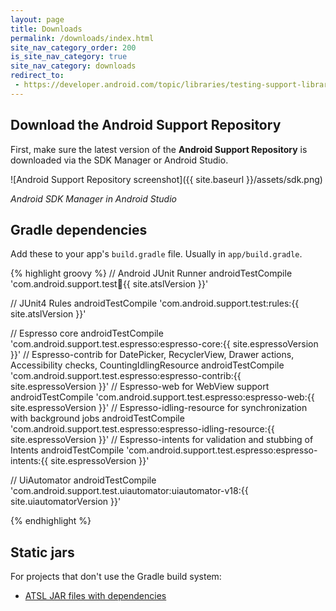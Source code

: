 ```yaml
---
layout: page
title: Downloads
permalink: /downloads/index.html
site_nav_category_order: 200
is_site_nav_category: true
site_nav_category: downloads
redirect_to:
 - https://developer.android.com/topic/libraries/testing-support-library/packages.html
---
```


## Download the Android Support Repository

First, make sure the latest version of the **Android Support Repository** is downloaded via the SDK Manager or Android Studio.

![Android Support Repository screenshot]({{ site.baseurl }}/assets/sdk.png)

*Android SDK Manager in Android Studio*

## Gradle dependencies

Add these to your app's `build.gradle` file. Usually in `app/build.gradle`.

{% highlight groovy %}
// Android JUnit Runner
androidTestCompile 'com.android.support.test:runner:{{ site.atslVersion }}'

// JUnit4 Rules
androidTestCompile 'com.android.support.test:rules:{{ site.atslVersion }}'

// Espresso core
androidTestCompile 'com.android.support.test.espresso:espresso-core:{{ site.espressoVersion }}'
// Espresso-contrib for DatePicker, RecyclerView, Drawer actions, Accessibility checks, CountingIdlingResource
androidTestCompile 'com.android.support.test.espresso:espresso-contrib:{{ site.espressoVersion }}'
// Espresso-web for WebView support
androidTestCompile 'com.android.support.test.espresso:espresso-web:{{ site.espressoVersion }}'
// Espresso-idling-resource for synchronization with background jobs
androidTestCompile 'com.android.support.test.espresso:espresso-idling-resource:{{ site.espressoVersion }}'
// Espresso-intents for validation and stubbing of Intents
androidTestCompile 'com.android.support.test.espresso:espresso-intents:{{ site.espressoVersion }}'

// UiAutomator
androidTestCompile 'com.android.support.test.uiautomator:uiautomator-v18:{{ site.uiautomatorVersion }}'

{% endhighlight %}


## Static jars

For projects that don't use the Gradle build system:

- [ATSL JAR files with dependencies](https://github.com/googlesamples/android-testing/tree/master/ui/espresso/BasicSampleBundled/libs)

